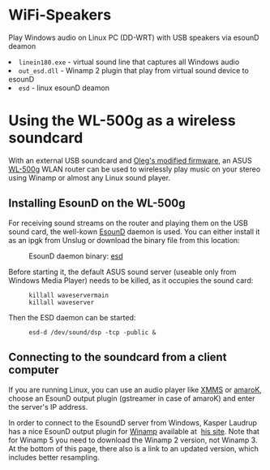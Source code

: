 # WiFi-Speakers
Play Windows audio on Linux PC (DD-WRT) with USB speakers via esounD deamon

<li><code>linein180.exe</code> - virtual sound line that captures all Windows audio </li>
<li><code>out_esd.dll</code> - Winamp 2 plugin that play from virtual sound device to esounD</li>
<li><code>esd</code> - linux esounD deamon</li>

<h1>Using the WL-500g as a wireless soundcard</h1>
With an external USB soundcard and <a href="http://wl500g.dyndns.org/">Oleg's
modified firmware</a>, an ASUS <a
 href="http://www.asus.com/products4.aspx?l1=12&amp;l2=43&amp;l3=0&amp;model=61&amp;modelmenu=1">WL-500g</a>
WLAN router can be used to
wirelessly play music on your stereo using Winamp or almost any Linux
sound player.<br>
<h2>Installing EsounD on the WL-500g</h2>
<p>For receiving sound streams on the router and playing them on the
USB
sound card, the well-kown <a
 href="http://www.tux.org/%7Ericdude/EsounD.html">EsounD</a> daemon is
used. You can either install it as an ipgk from Unslug or download the
binary file from this location: <br>
</p>
<div style="margin-left: 40px;">EsounD daemon binary: <a
 href="http://home.in.tum.de/%7Epustka/mipsel/esd">esd</a> <br>
</div>
<p>Before starting it, the default ASUS sound server (useable only from
Windows Media Player) needs to be killed, as it occupies the sound
card:
</p>
<div style="margin-left: 40px;"><code>killall waveservermain</code><br>
<code>killall waveserver</code><br>
</div>
<p>Then the ESD daemon can be started:<span
 style="font-family: monospace;"></span></p>
<div style="margin-left: 40px;"><span style="font-family: monospace;"></span><code>esd-d /dev/sound/dsp -tcp -public &amp;</code><br>
</div>
<h2>Connecting to the soundcard from a client computer</h2>
<p>If you are running Linux, you can use an audio player like <a
 href="http://www.xmms.org/">XMMS</a> or <a
 href="http://amarok.kde.org/">amaroK</a>, choose an EsounD output
plugin (gstreamer in case of amaroK) and enter the server's IP address.
</p>
<p>In order to connect to the EsoundD server from Windows, Kasper
Laudrup
has a nice EsounD output plugin for <a href="http://www.winamp.com/">Winamp</a>
available at&nbsp; <a href="http://www.linuxfan.dk/index.php?page=code">his
site</a>. Note that for Winamp 5 you need to download the Winamp 2
version, not Winamp 3. At the bottom of this page, there also is a link
to an updated version, which includes better resampling.<br>
</p>

